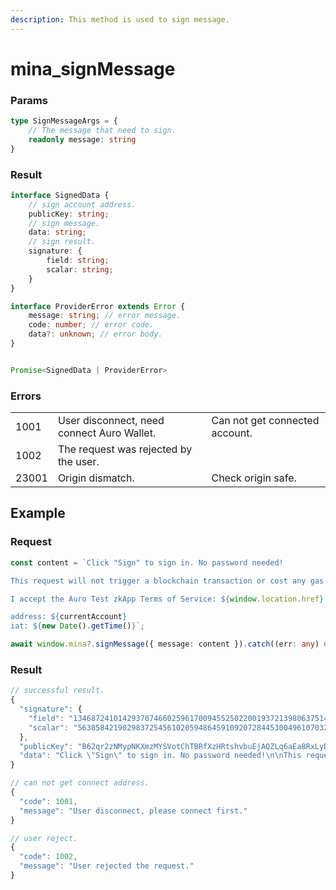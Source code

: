 ```yaml
---
description: This method is used to sign message.
---
```


# mina\_signMessage

### Params

```typescript
type SignMessageArgs = {
    // The message that need to sign.
    readonly message: string
}
```

### Result

```typescript
interface SignedData {
    // sign account address.
    publicKey: string;
    // sign message.
    data: string;
    // sign result.
    signature: {
        field: string;
        scalar: string;
    }
}

interface ProviderError extends Error {
    message: string; // error message.
    code: number; // error code.
    data?: unknown; // error body. 
}


Promise<SignedData | ProviderError> 
```

### Errors

|       |                                            |                                |
| ----- | ------------------------------------------ | ------------------------------ |
| 1001  | User disconnect, need connect Auro Wallet. | Can not get connected account. |
| 1002  | The request was rejected by the user.      |                                |
| 23001 | Origin dismatch.                           | Check origin safe.             |

## Example

### Request

```typescript
const content = `Click "Sign" to sign in. No password needed!

This request will not trigger a blockchain transaction or cost any gas fees.

I accept the Auro Test zkApp Terms of Service: ${window.location.href}

address: ${currentAccount}
iat: ${new Date().getTime()}`;

await window.mina?.signMessage({ message: content }).catch((err: any) => err);
```

### Result

```typescript
// successful result.
{
  "signature": {
    "field": "13468724101429370746602596170094552502200193721398063751467629418902449650534",
    "scalar": "5638584219029837254561020594864591092072844530049610703222272818700774330907"
  },
  "publicKey": "B62qr2zNMypNKXmzMYSVotChTBRfXzHRtshvbuEjAQZLq6aEa8RxLyD",
  "data": "Click \"Sign\" to sign in. No password needed!\n\nThis request will not trigger a blockchain transaction or cost any gas fees.\n\nI accept the Auro Test zkApp Terms of Service: http://localhost:3000/\n\naddress: \niat: 1699294808439"
}

// can not get connect address.
{
  "code": 1001,
  "message": "User disconnect, please connect first."
}

// user reject.
{
  "code": 1002,
  "message": "User rejected the request."
}
```
